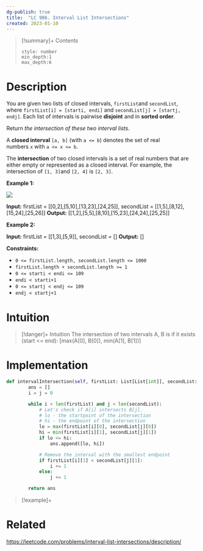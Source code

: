```yaml
---
dg-publish: true
title:  "LC 986. Interval List Intersections"
created: 2023-01-10
---
```


>[!summary]+ Contents
>```toc
>style: number
>min_depth:1
>max_depth:6
>```

# Description
You are given two lists of closed intervals, `firstList`and `secondList`, where `firstList[i] = [starti, endi]` and `secondList[j] = [startj, endj]`. Each list of intervals is pairwise **disjoint** and in **sorted order**.

Return _the intersection of these two interval lists_.

A **closed interval** `[a, b]` (with `a <= b`) denotes the set of real numbers `x` with `a <= x <= b`.

The **intersection** of two closed intervals is a set of real numbers that are either empty or represented as a closed interval. For example, the intersection of `[1, 3]`and `[2, 4]` is `[2, 3]`.

**Example 1:**

![](https://assets.leetcode.com/uploads/2019/01/30/interval1.png)

**Input:** firstList = [[0,2],[5,10],[13,23],[24,25]], secondList = [[1,5],[8,12],[15,24],[25,26]]
**Output:** [[1,2],[5,5],[8,10],[15,23],[24,24],[25,25]]

**Example 2:**

**Input:** firstList = [[1,3],[5,9]], secondList = []
**Output:** []

**Constraints:**

-   `0 <= firstList.length, secondList.length <= 1000`
-   `firstList.length + secondList.length >= 1`
-   `0 <= starti < endi <= 109`
-   `endi < starti+1`
-   `0 <= startj < endj <= 109`
-   `endj < startj+1`

# Intuition

>[!danger]+ Intuition
>The intersection of two intervals A, B is if it exists (start <= end):
>[max(A[0], B[0]), min(A[1], B[1])]

# Implementation
```python
def intervalIntersection(self, firstList: List[List[int]], secondList: List[List[int]]) -> List[List[int]]:
        ans = []
        i = j = 0

        while i < len(firstList) and j < len(secondList):
            # Let's check if A[i] intersects B[j].
            # lo - the startpoint of the intersection
            # hi - the endpoint of the intersection
            lo = max(firstList[i][0], secondList[j][0])
            hi = min(firstList[i][1], secondList[j][1])
            if lo <= hi:
                ans.append([lo, hi])

            # Remove the interval with the smallest endpoint
            if firstList[i][1] < secondList[j][1]:
                i += 1
            else:
                j += 1

        return ans
```

>[!example]+ 


# Related
https://leetcode.com/problems/interval-list-intersections/description/